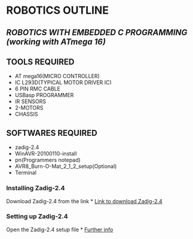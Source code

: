 # ROBOTICS OUTLINE

## ***ROBOTICS  WITH EMBEDDED C PROGRAMMING (working with ATmega 16)***
## TOOLS REQUIRED
* AT mega16(MICRO CONTROLLER)
* IC L293D(TYPICAL MOTOR DRIVER IC)
* 6 PIN RMC CABLE
* USBasp PROGRAMMER
* IR SENSORS
* 2-MOTORS
* CHASSIS
## SOFTWARES REQUIRED
* zadig-2.4
* WinAVR-20100110-install
* pn(Programmers notepad)
* AVR8_Burn-O-Mat_2_1_2_setup(Optional)
* Terminal

### Installing Zadig-2.4
Download Zadig-2.4 from the link * [Link to download Zadig-2.4](https://github.com/pbatard/libwdi/releases/download/b721/zadig-2.4.exe)
### Setting up Zadig-2.4
Open the Zadig-2.4 setup file * [Further info](https://rayshobby.net/wordpress/wp-content/uploads/2014/10/zadig_srceenshot.png)

